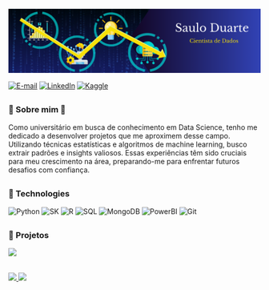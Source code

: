 ![](https://github.com/saulo-duarte/saulo-duarte/blob/main/bannergithub.png)

[![E-mail](https://img.shields.io/badge/Microsoft_Outlook-0078D4?style=for-the-badge&logo=microsoft-outlook&logoColor=white)](mailto:saulolduarte@outlook.com)
[![LinkedIn](https://img.shields.io/badge/LinkedIn-0077B5?style=for-the-badge&logo=linkedin&logoColor=white)](https://www.linkedin.com/in/saulo-duarte-0a2720261/)
[![Kaggle](https://img.shields.io/badge/Kaggle-20BEFF?style=for-the-badge&logo=Kaggle&logoColor=white)](https://www.kaggle.com/sauloleandroduarte)

##
### 👾 Sobre mim 👾

Como universitário em busca de conhecimento em Data Science, tenho me dedicado a desenvolver projetos que me aproximem desse campo. Utilizando técnicas estatísticas e algoritmos de machine learning, busco extrair padrões e insights valiosos. Essas experiências têm sido cruciais para meu crescimento na área, preparando-me para enfrentar futuros desafios com confiança.

##
### 🔧 Technologies 

![Python](https://img.shields.io/badge/Python-3776AB?style=for-the-badge&logo=python&logoColor=white)
![SK](https://img.shields.io/badge/scikit_learn-F7931E?style=for-the-badge&logo=scikit-learn&logoColor=white)
![R](https://img.shields.io/badge/r-%23276DC3.svg?style=for-the-badge&logo=r&logoColor=white)
![SQL](https://img.shields.io/badge/MySQL-00000F?style=for-the-badge&logo=mysql&logoColor=white)
![MongoDB](https://img.shields.io/badge/MongoDB-%234ea94b.svg?style=for-the-badge&logo=mongodb&logoColor=white)
![PowerBI](https://img.shields.io/badge/PowerBI-F2C811?style=for-the-badge&logo=Power%20BI&logoColor=white)
![Git](https://img.shields.io/badge/git-%23F05033.svg?style=for-the-badge&logo=git&logoColor=white)
##
### 📝 Projetos

<a href="https://github.com/saulo-duarte">
    <img  height="45px"src="https://lh4.googleusercontent.com/proxy/rEgbXWxeFySsOcJc9XiiqokeEjg9RxS-HToP76VT5-w8ZAeiEzDPHNxYbiaw6KvlIPDQcnSUMOBagUrIGnBq1GiUfZYbBRDh" 
/>
</a>

## 
<a href="https://github.com/saulo-duarte">
    <img height="140px" src="https://github-readme-stats.vercel.app/api?username=saulo-duarte&show_icons=true&hide=contribs,prs&cache_seconds=86400&theme=github_dark" />
    <img height="140px" src="https://github-readme-stats.vercel.app/api/top-langs/?username=saulo-duarte&hide=html&hide_title=true&layout=compact&theme=github_dark&langs_count=6&exclude_repo=comp426,Redventures-Movie-" 
/>
</a>

